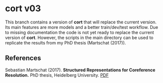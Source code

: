 # cort v03

This branch contains a version of __cort__ that will replace the current version. Its main features are more models and a better train/dev/test workflow. Due to missing documentation the code is not yet ready to replace the current version of __cort__. However, the scripts in the main directory can be used to replicate the results from my PhD thesis (Martschat (2017)).

## References

Sebastian Martschat (2017). **Structured Representations for Coreference Resolution.** PhD thesis, Heidelberg University.
[PDF](http://www.ub.uni-heidelberg.de/archiv/23305)